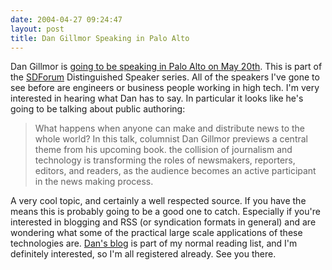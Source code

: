 ```yaml
---
date: 2004-04-27 09:24:47
layout: post
title: Dan Gillmor Speaking in Palo Alto
---
```


Dan Gillmor is [going to be speaking in Palo Alto on May 20th](http://www.sdforum.org/SDForum/Templates/CalendarEvent.aspx?CID=1380). This is part of the [SDForum](http://www.sdforum.org/SDForum/) Distinguished Speaker series. All of the speakers I've gone to see before are engineers or business people working in high tech. I'm very interested in hearing what Dan has to say. In particular it looks like he's going to be talking about public authoring:


> What happens when anyone can make and distribute news to the whole world? In this talk, columnist Dan Gillmor previews a central theme from his upcoming book. the collision of journalism and technology is transforming the roles of newsmakers, reporters, editors, and readers, as the audience becomes an active participant in the news making process.


A very cool topic, and certainly a well respected source. If you have the means this is probably going to be a good one to catch. Especially if you're interested in blogging and RSS (or syndication formats in general) and are wondering what some of the practical large scale applications of these technologies are. [Dan's blog](http://weblog.siliconvalley.com/column/dangillmor/) is part of my normal reading list, and I'm definitely interested, so I'm all registered already. See you there.

